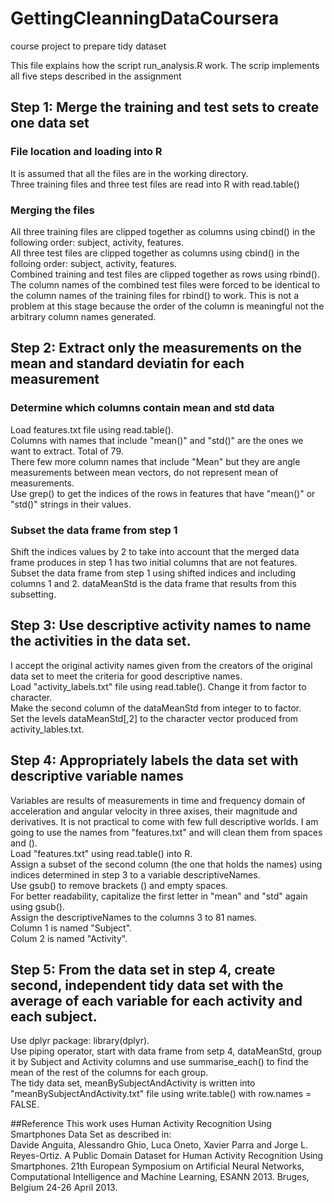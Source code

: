 # GettingCleanningDataCoursera
course project to prepare tidy dataset

This file explains how the script run_analysis.R  work. The scrip implements all five steps described in the assignment

## Step 1: Merge the training and test sets to create one data set
### File location and loading into R
It is assumed that all the files are in the working directory.   
Three training files and three test files are read into R with read.table()  
### Merging the files
All three training files are clipped together as columns using cbind() in the following order: subject, activity, features.  
All three test files are clipped together as columns using cbind() in the folloing order: subject, activity, features.  
Combined training and test files are clipped together as rows using rbind(). The column names of the combined test files were forced to be identical to the column names of the training files for rbind() to work. This is not a problem at this stage because the order of the column is meaningful not the arbitrary column names generated.  

## Step 2: Extract only the measurements on the mean and standard deviatin for each measurement
### Determine which columns contain mean and std data
Load features.txt file using read.table().  
Columns with names that include "mean()" and "std()" are the ones we want to extract. Total of 79.  
There few more column names that include "Mean" but they are angle measurements between mean vectors, do not represent mean of measurements.  
Use grep() to get the indices of the rows in features that have "mean()" or "std()" strings in their values.   
### Subset the data frame from step 1
Shift the indices values by 2 to take into account that the merged data frame produces in step 1 has two initial columns that are not features.
Subset the data frame from step 1 using shifted indices and including columns 1 and 2. 
dataMeanStd is the data frame that results from this subsetting.

## Step 3: Use descriptive activity names to name the activities in the data set.
I accept the original activity names given from the creators of the original data set to meet the criteria for good descriptive names.  
Load "activity_labels.txt" file using read.table(). Change it from factor to character.  
Make the second column of the dataMeanStd from integer to to factor.  
Set the levels dataMeanStd[,2] to the character vector produced from activity_lables.txt.  

## Step 4: Appropriately labels the data set with descriptive variable names
Variables are results of measurements in time and frequency domain of acceleration and angular velocity in three axises, their magnitude and derivatives. It is not practical to come with few full descriptive worlds. I am going to use the names from "features.txt" and will clean them from spaces and ().  
Load "features.txt" using read.table() into R.  
Assign a subset of the second column (the one that holds the names) using indices determined in step 3 to a variable descriptiveNames.  
Use gsub() to remove brackets () and empty spaces.  
For better readability, capitalize the first letter in "mean" and "std" again using gsub().   
Assign the descriptiveNames to the columns 3 to 81 names.   
Column 1 is named "Subject".  
Colum 2 is named "Activity".  

## Step 5: From the data set in step 4, create second, independent tidy data set with the average of each variable for each activity and each subject.
Use dplyr package: library(dplyr).  
Use piping operator, start with data frame from setp 4, dataMeanStd, group it by Subject and Activity columns and use summarise_each() to find the mean of the rest of the columns for each group.  
The tidy data set, meanBySubjectAndActivity is written into "meanBySubjectAndActivity.txt" file using write.table() with row.names = FALSE.

##Reference
This work uses Human Activity Recognition Using Smartphones Data Set as described in:  
Davide Anguita, Alessandro Ghio, Luca Oneto, Xavier Parra and Jorge L. Reyes-Ortiz. A Public Domain Dataset for Human Activity Recognition Using Smartphones. 21th European Symposium on Artificial Neural Networks, Computational Intelligence and Machine Learning, ESANN 2013. Bruges, Belgium 24-26 April 2013.







